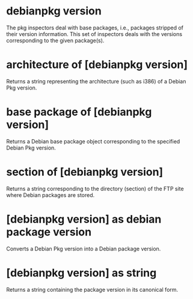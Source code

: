 # debianpkg version

The pkg inspectors deal with base packages, i.e., packages stripped of their version information. This set of inspectors deals with the versions corresponding to the given package(s).

# architecture of [debianpkg version]

Returns a string representing the architecture (such as i386) of a Debian Pkg version.

# base package of [debianpkg version]

Returns a Debian base package object corresponding to the specified Debian Pkg version.

# section of [debianpkg version]

Returns a string corresponding to the directory (section) of the FTP site where Debian packages are stored.

# [debianpkg version] as debian package version

Converts a Debian Pkg version into a Debian package version.

# [debianpkg version] as string

Returns a string containing the package version in its canonical form.
